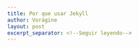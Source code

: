 ```yaml
---
title: Por que usar Jekyll
author: Vorágine
layout: post
excerpt_separator: <!--Seguir leyendo-->
---
```

